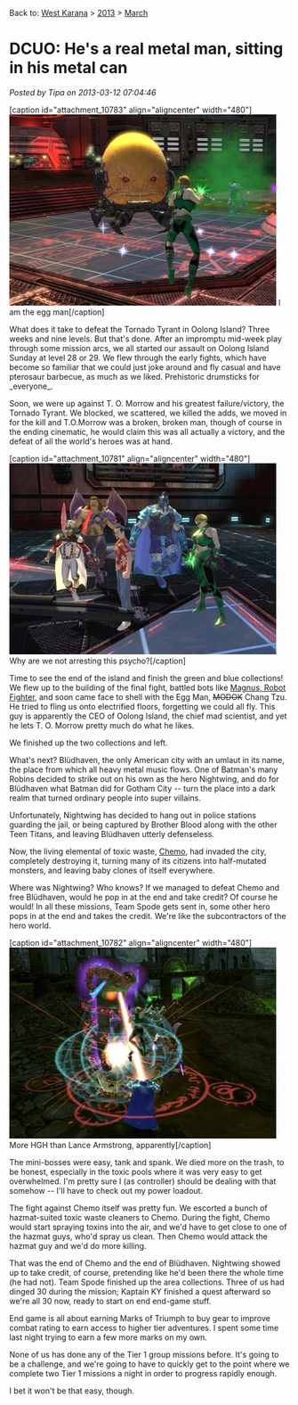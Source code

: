 Back to: [West Karana](/posts/westkarana.md) > [2013](/posts/2013/westkarana.md) > [March](./westkarana.md)
# DCUO: He's a real metal man, sitting in his metal can

*Posted by Tipa on 2013-03-12 07:04:46*

[caption id="attachment\_10783" align="aligncenter" width="480"][![I am the egg man](../../../uploads/2013/03/MADV102_COMPDYNAMICLIGHTRIG-PC-10-22.40.400-480x343.jpg)](../../../uploads/2013/03/MADV102_COMPDYNAMICLIGHTRIG-PC-10-22.40.400.jpg) I am the egg man[/caption]

What does it take to defeat the Tornado Tyrant in Oolong Island? Three weeks and nine levels. But that's done. After an impromptu mid-week play through some mission arcs, we all started our assault on Oolong Island Sunday at level 28 or 29. We flew through the early fights, which have become so familiar that we could just joke around and fly casual and have pterosaur barbecue, as much as we liked. Prehistoric drumsticks for \_everyone\_.

Soon, we were up against T. O. Morrow and his greatest failure/victory, the Tornado Tyrant. We blocked, we scattered, we killed the adds, we moved in for the kill and T.O.Morrow was a broken, broken man, though of course in the ending cinematic, he would claim this was all actually a victory, and the defeat of all the world's heroes was at hand.

[caption id="attachment\_10781" align="aligncenter" width="480"][![Why are we not arresting this psycho?](../../../uploads/2013/03/MADV102_COMPDYNAMICLIGHTRIG-PC-10-22.33.390-480x343.jpg)](../../../uploads/2013/03/MADV102_COMPDYNAMICLIGHTRIG-PC-10-22.33.390.jpg) Why are we not arresting this psycho?[/caption]

Time to see the end of the island and finish the green and blue collections! We flew up to the building of the final fight, battled bots like [Magnus, Robot Fighter](http://en.wikipedia.org/wiki/Magnus,_Robot_Fighter), and soon came face to shell with the Egg Man, ~~MODOK~~ Chang Tzu. He tried to fling us onto electrified floors, forgetting we could all fly. This guy is apparently the CEO of Oolong Island, the chief mad scientist, and yet he lets T. O. Morrow pretty much do what he likes.

We finished up the two collections and left.

What's next? Blüdhaven, the only American city with an umlaut in its name, the place from which all heavy metal music flows. One of Batman's many Robins decided to strike out on his own as the hero Nightwing, and do for Blüdhaven what Batman did for Gotham City -- turn the place into a dark realm that turned ordinary people into super villains.

Unfortunately, Nightwing has decided to hang out in police stations guarding the jail, or being captured by Brother Blood along with the other Teen Titans, and leaving Blüdhaven utterly defenseless.

Now, the living elemental of toxic waste, [Chemo](http://en.wikipedia.org/wiki/Chemo_(comics)), had invaded the city, completely destroying it, turning many of its citizens into half-mutated monsters, and leaving baby clones of itself everywhere.

Where was Nightwing? Who knows? If we managed to defeat Chemo and free Blüdhaven, would he pop in at the end and take credit? Of course he would! In all these missions, Team Spode gets sent in, some other hero pops in at the end and takes the credit. We're like the subcontractors of the hero world.

[caption id="attachment\_10782" align="aligncenter" width="480"][![More HGH than Lance Armstrong, apparently](../../../uploads/2013/03/MADV109_DESIGNERDATA-PC-10-23.03.290-480x343.jpg)](../../../uploads/2013/03/MADV109_DESIGNERDATA-PC-10-23.03.290.jpg) More HGH than Lance Armstrong, apparently[/caption]

The mini-bosses were easy, tank and spank. We died more on the trash, to be honest, especially in the toxic pools where it was very easy to get overwhelmed. I'm pretty sure I (as controller) should be dealing with that somehow -- I'll have to check out my power loadout.

The fight against Chemo itself was pretty fun. We escorted a bunch of hazmat-suited toxic waste cleaners to Chemo. During the fight, Chemo would start spraying toxins into the air, and we'd have to get close to one of the hazmat guys, who'd spray us clean. Then Chemo would attack the hazmat guy and we'd do more killing. 

That was the end of Chemo and the end of Blüdhaven. Nightwing showed up to take credit, of course, pretending like he'd been there the whole time (he had not). Team Spode finished up the area collections. Three of us had dinged 30 during the mission; Kaptain KY finished a quest afterward so we're all 30 now, ready to start on end end-game stuff.

End game is all about earning Marks of Triumph to buy gear to improve combat rating to earn access to higher tier adventures. I spent some time last night trying to earn a few more marks on my own.

None of us has done any of the Tier 1 group missions before. It's going to be a challenge, and we're going to have to quickly get to the point where we complete two Tier 1 missions a night in order to progress rapidly enough.

I bet it won't be that easy, though.

